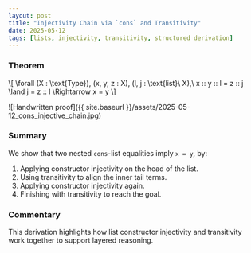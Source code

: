 ```yaml
---
layout: post
title: "Injectivity Chain via `cons` and Transitivity"
date: 2025-05-12
tags: [lists, injectivity, transitivity, structured derivation]
---
```


### Theorem

\\[
\forall (X : \text{Type})\, (x\, y\, z : X)\, (l\, j : \text{list}\ X),\ 
  x :: y :: l = z :: j \land j = z :: l \Rightarrow x = y
\\]

![Handwritten proof]({{ site.baseurl }}/assets/2025-05-12_cons_injective_chain.jpg)

### Summary

We show that two nested `cons`-list equalities imply `x = y`, by:
1. Applying constructor injectivity on the head of the list.
2. Using transitivity to align the inner tail terms.
3. Applying constructor injectivity again.
4. Finishing with transitivity to reach the goal.

### Commentary

This derivation highlights how list constructor injectivity and transitivity work together to support layered reasoning.

